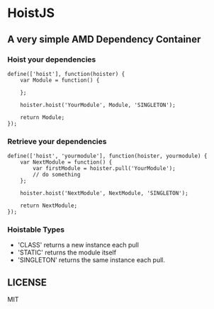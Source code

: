 ﻿# HoistJS
## A very simple AMD Dependency Container

### Hoist your dependencies
```
define(['hoist'], function(hoister) {
	var Module = function() {
		
	};

	hoister.hoist('YourModule', Module, 'SINGLETON');

	return Module;
});
```

### Retrieve your dependencies
```
define(['hoist', 'yourmodule'], function(hoister, yourmodule) {
	var NextModule = function() {
		var firstModule = hoister.pull('YourModule');
		// do something
	};

	hoister.hoist('NextModule', NextModule, 'SINGLETON');

	return NextModule;
});
```

### Hoistable Types
- 'CLASS' returns a new instance each pull
- 'STATIC' returns the module itself
- 'SINGLETON' returns the same instance each pull.

## LICENSE
MIT